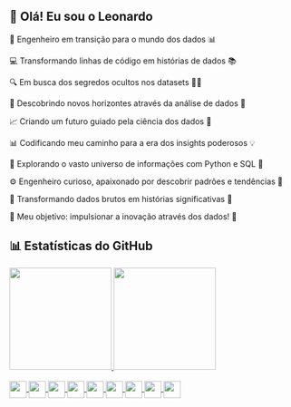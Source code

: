 ## 👋 Olá! Eu sou o Leonardo

🚀 Engenheiro em transição para o mundo dos dados 📊

💻 Transformando linhas de código em histórias de dados 📚

🔍 Em busca dos segredos ocultos nos datasets 🕵️‍♂️

🔮 Descobrindo novos horizontes através da análise de dados 🌌

📈 Criando um futuro guiado pela ciência dos dados 🚀

📊 Codificando meu caminho para a era dos insights poderosos 💡

🔭 Explorando o vasto universo de informações com Python e SQL 🌌

⚙️ Engenheiro curioso, apaixonado por descobrir padrões e tendências 🧠

🔢 Transformando dados brutos em histórias significativas 📖

🎯 Meu objetivo: impulsionar a inovação através dos dados! 🚀

## 📊 Estatísticas do GitHub

<div>
  <a href="https://github.com/leo-aguiar">
  <img height="180em" src="https://github-readme-stats.vercel.app/api?username=leo-aguiar&show_icons=true&theme=vue-dark&include_all_commits=true&count_private=true"/>
  <img height="180em" src="https://github-readme-stats.vercel.app/api/top-langs/?username=leo-aguiar&layout=compact&langs_count=16&theme=vue-dark"/>
</div>
<div style="display: incline_block"><br>
  <img align="center" height="30" widht="40" src="https://cdn.jsdelivr.net/gh/devicons/devicon/icons/html5/html5-original.svg" />
  <img align="center" height="30" widht="40" src="https://cdn.jsdelivr.net/gh/devicons/devicon/icons/javascript/javascript-original.svg" />
  <img align="center" height="30" widht="40" src="https://cdn.jsdelivr.net/gh/devicons/devicon/icons/css3/css3-original.svg" />  
  <img align="center" height="30" widht="40" src="https://cdn.jsdelivr.net/gh/devicons/devicon/icons/sqlite/sqlite-original.svg" />
  <img align="center" height="30" widht="40" src="https://cdn.jsdelivr.net/gh/devicons/devicon/icons/mysql/mysql-original.svg" />
  <img align="center" height="30" widht="40" src="https://cdn.jsdelivr.net/gh/devicons/devicon/icons/python/python-original.svg" />
  <img align="center" height="30" widht="40" src="https://cdn.jsdelivr.net/gh/devicons/devicon/icons/pandas/pandas-original.svg" />
  <img align="center" height="30" widht="40" src="https://cdn.jsdelivr.net/gh/devicons/devicon/icons/numpy/numpy-original.svg" />
  <img align="center" height="30" widht="40" src="https://cdn.jsdelivr.net/gh/devicons/devicon/icons/pycharm/pycharm-plain.svg" />
</div>

##

